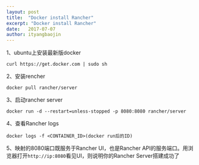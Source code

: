 ```yaml
---
layout: post
title:  "Docker install Rancher"
excerpt: "Docker install Rancher"
date:   2017-07-07
author: ityangbaojin
---
```


1、ubuntu上安装最新版docker

    curl https://get.docker.com | sudo sh

2、安装rencher

    docker pull rancher/server    

3、启动rancher server
    
    docker run -d --restart=unless-stopped -p 8080:8080 rancher/server

4、查看Rancher logs
    
    docker logs -f <CONTAINER_ID>(docker run后的ID)
    
5、映射的8080端口既服务于Rancher UI，也是Rancher API的服务端口。用浏览器打开```http://ip:8080```看见UI，则说明你的Rancher Server搭建成功了
